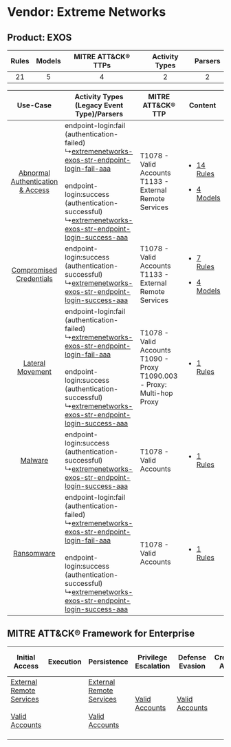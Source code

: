 Vendor: Extreme Networks
========================
Product: EXOS
-------------
| Rules | Models | MITRE ATT&CK® TTPs | Activity Types | Parsers |
|:-----:|:------:|:------------------:|:--------------:|:-------:|
|  21   |   5    |         4          |       2        |    2    |

|    Use-Case    | Activity Types (Legacy Event Type)/Parsers    | MITRE ATT&CK® TTP    | Content    |
|:----:| ---- | ---- | ---- |
| [Abnormal Authentication & Access](../../../UseCases/uc_abnormal_authentication_&_access.md) |  endpoint-login:fail (authentication-failed)<br> ↳[extremenetworks-exos-str-endpoint-login-fail-aaa](Ps/pC_extremenetworksexosstrendpointloginfailaaa.md)<br><br> endpoint-login:success (authentication-successful)<br> ↳[extremenetworks-exos-str-endpoint-login-success-aaa](Ps/pC_extremenetworksexosstrendpointloginsuccessaaa.md)<br> | T1078 - Valid Accounts<br>T1133 - External Remote Services<br>    | [<ul><li>14 Rules</li></ul><ul><li>4 Models</li></ul>](RM/r_m_extreme_networks_exos_Abnormal_Authentication_&_Access.md) |
|          [Compromised Credentials](../../../UseCases/uc_compromised_credentials.md)          |  endpoint-login:success (authentication-successful)<br> ↳[extremenetworks-exos-str-endpoint-login-success-aaa](Ps/pC_extremenetworksexosstrendpointloginsuccessaaa.md)<br>    | T1078 - Valid Accounts<br>T1133 - External Remote Services<br>    | [<ul><li>7 Rules</li></ul><ul><li>4 Models</li></ul>](RM/r_m_extreme_networks_exos_Compromised_Credentials.md)    |
|    [Lateral Movement](../../../UseCases/uc_lateral_movement.md)    |  endpoint-login:fail (authentication-failed)<br> ↳[extremenetworks-exos-str-endpoint-login-fail-aaa](Ps/pC_extremenetworksexosstrendpointloginfailaaa.md)<br><br> endpoint-login:success (authentication-successful)<br> ↳[extremenetworks-exos-str-endpoint-login-success-aaa](Ps/pC_extremenetworksexosstrendpointloginsuccessaaa.md)<br> | T1078 - Valid Accounts<br>T1090 - Proxy<br>T1090.003 - Proxy: Multi-hop Proxy<br> | [<ul><li>1 Rules</li></ul>](RM/r_m_extreme_networks_exos_Lateral_Movement.md)    |
|    [Malware](../../../UseCases/uc_malware.md)    |  endpoint-login:success (authentication-successful)<br> ↳[extremenetworks-exos-str-endpoint-login-success-aaa](Ps/pC_extremenetworksexosstrendpointloginsuccessaaa.md)<br>    | T1078 - Valid Accounts<br>    | [<ul><li>1 Rules</li></ul>](RM/r_m_extreme_networks_exos_Malware.md)    |
|    [Ransomware](../../../UseCases/uc_ransomware.md)    |  endpoint-login:fail (authentication-failed)<br> ↳[extremenetworks-exos-str-endpoint-login-fail-aaa](Ps/pC_extremenetworksexosstrendpointloginfailaaa.md)<br><br> endpoint-login:success (authentication-successful)<br> ↳[extremenetworks-exos-str-endpoint-login-success-aaa](Ps/pC_extremenetworksexosstrendpointloginsuccessaaa.md)<br> | T1078 - Valid Accounts<br>    | [<ul><li>1 Rules</li></ul>](RM/r_m_extreme_networks_exos_Ransomware.md)    |

MITRE ATT&CK® Framework for Enterprise
--------------------------------------
| Initial Access                                                                                                                                   | Execution | Persistence                                                                                                                                      | Privilege Escalation                                                | Defense Evasion                                                     | Credential Access | Discovery | Lateral Movement | Collection | Command and Control                                                                                                                       | Exfiltration | Impact |
| ------------------------------------------------------------------------------------------------------------------------------------------------ | --------- | ------------------------------------------------------------------------------------------------------------------------------------------------ | ------------------------------------------------------------------- | ------------------------------------------------------------------- | ----------------- | --------- | ---------------- | ---------- | ----------------------------------------------------------------------------------------------------------------------------------------- | ------------ | ------ |
| [External Remote Services](https://attack.mitre.org/techniques/T1133)<br><br>[Valid Accounts](https://attack.mitre.org/techniques/T1078)<br><br> |           | [External Remote Services](https://attack.mitre.org/techniques/T1133)<br><br>[Valid Accounts](https://attack.mitre.org/techniques/T1078)<br><br> | [Valid Accounts](https://attack.mitre.org/techniques/T1078)<br><br> | [Valid Accounts](https://attack.mitre.org/techniques/T1078)<br><br> |                   |           |                  |            | [Proxy: Multi-hop Proxy](https://attack.mitre.org/techniques/T1090/003)<br><br>[Proxy](https://attack.mitre.org/techniques/T1090)<br><br> |              |        |